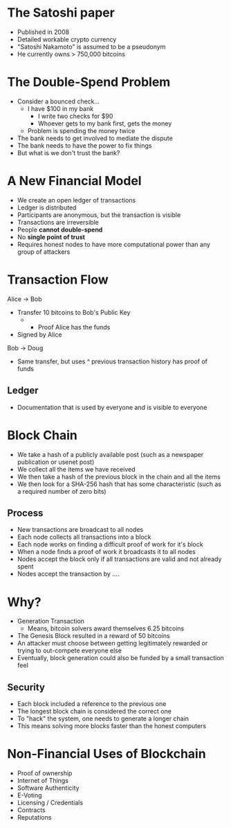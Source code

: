 # The Satoshi paper
- Published in 2008
- Detailed workable crypto currency 
- "Satoshi Nakamoto" is assumed to be a pseudonym
- He currently owns > 750,000 bitcoins

# The Double-Spend Problem
- Consider a bounced check...
	- I have $100 in my bank
		- I write two checks for $90
		- Whoever gets to my bank first, gets the money
	- Problem is spending the money twice
- The bank needs to get involved to mediate the dispute
- The bank needs to have the power to fix things
- But what is we don't trust the bank?

# A New Financial Model
- We create an open ledger of transactions
- Ledger is distributed
- Participants are anonymous, but the transaction is visible
- Transactions are irreversible
- People **cannot double-spend**
- No **single point of trust** 
- Requires honest nodes to have more computational power than any group of attackers

# Transaction Flow
Alice -> Bob
- Transfer 10 bitcoins to Bob's Public Key
	- + Proof Alice has the funds
- Signed by Alice

Bob -> Doug
- Same transfer, but uses ^ previous transaction history has proof of funds

## Ledger
- Documentation that is used by everyone and is visible to everyone


# Block Chain
- We take a hash of a publicly available post (such as a newspaper publication or usenet post)
- We collect all the items we have received
- We then take a hash of the previous block in the chain and all the items
- We then look for a SHA-256 hash that has some characteristic (such as a required number of zero bits)

## Process
- New transactions are broadcast to all nodes
- Each node collects all transactions into a block
- Each node works on finding a difficult proof of work for it's block
- When a node finds a proof of work it broadcasts it to all nodes
- Nodes accept the block only if all transactions are valid and not already spent
- Nodes accept the transaction by ....


# Why?
- Generation Transaction
	- Means, bitcoin solvers award themselves 6.25 bitcoins
- The Genesis Block resulted in a reward of 50 bitcoins
- An attacker must choose between getting legitimately rewarded or trying to out-compete everyone else
- Eventually, block generation could also be funded by a small transaction feel

## Security
- Each block included a reference to the previous one
- The longest block chain is considered the correct one
- To "hack" the system, one needs to generate a longer chain
- This means solving more blocks faster than the honest computers


# Non-Financial Uses of Blockchain
- Proof of ownership
- Internet of Things
- Software Authenticity
- E-Voting
- Licensing / Credentials
- Contracts
- Reputations